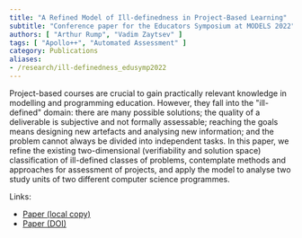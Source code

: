 ```yaml
---
title: "A Refined Model of Ill-definedness in Project-Based Learning"
subtitle: "Conference paper for the Educators Symposium at MODELS 2022"
authors: [ "Arthur Rump", "Vadim Zaytsev" ]
tags: [ "Apollo++", "Automated Assessment" ]
category: Publications
aliases:
- /research/ill-definedness_edusymp2022
---
```


Project-based courses are crucial to gain practically relevant knowledge in
modelling and programming education. However, they fall into the
"ill-defined" domain: there are many possible solutions; the quality of a
deliverable is subjective and not formally assessable; reaching the goals
means designing new artefacts and analysing new information; and the problem
cannot always be divided into independent tasks. In this paper, we refine the
existing two-dimensional (verifiability and solution space) classification of
ill-defined classes of problems, contemplate methods and approaches for
assessment of projects, and apply the model to analyse two study units of two
different computer science programmes.

Links:

- [Paper (local copy)]({attach}paper.pdf)
- [Paper (DOI)](https://doi.org/10.1145/3550356.3556505)
